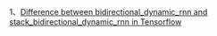 1、[Difference between bidirectional_dynamic_rnn and stack_bidirectional_dynamic_rnn in Tensorflow](https://stackoverflow.com/questions/49242266/difference-between-bidirectional-dynamic-rnn-and-stack-bidirectional-dynamic-rnn/50552539#50552539)
